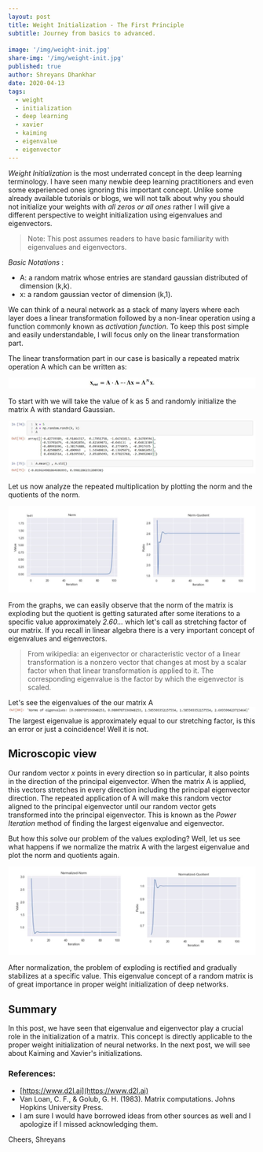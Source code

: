 ```yaml
---
layout: post
title: Weight Initialization - The First Principle
subtitle: Journey from basics to advanced.

image: '/img/weight-init.jpg'
share-img: '/img/weight-init.jpg'
published: true
author: Shreyans Dhankhar
date: 2020-04-13
tags:
  - weight
  - initialization
  - deep learning
  - xavier
  - kaiming
  - eigenvalue
  - eigenvector
---
```

 

*Weight Initialization* is the most underrated concept in the deep learning terminology. I have seen many newbie deep learning practitioners and even some experienced ones ignoring this important concept.
Unlike some already available tutorials or blogs, we will not talk about why you should not initialize your weights with *all zeros or all ones* rather I will give a different perspective to weight initialization using eigenvalues and eigenvectors.

> Note: This post assumes readers to have basic familiarity with eigenvalues and eigenvectors.

*Basic Notations* :
- A: a random matrix whose entries are standard gaussian distributed of dimension (k,k).
- x: a random gaussian vector of dimension (k,1).

We can think of a neural network as a stack of many layers where each layer does a linear transformation followed by a non-linear operation using a function commonly known as *activation function*. To keep this post simple and easily understandable, I will focus only on the linear transformation part.

The linear transformation part in our case is basically a repeated matrix operation A which can be written as:

![eqn](/img/pots1/eqn.JPG) 

To start with we will take the value of k as 5 and randomly initialize the matrix A with standard Gaussian. 

![Matrix Initialized](/img/pots1/mat1.JPG)

Let us now analyze the repeated multiplication by plotting the norm and the quotients of the norm.

![Matrix Initialized](/img/pots1/norm-quot.png)

From the graphs, we can easily observe that the norm of the matrix is exploding but the quotient is getting saturated after some iterations to a specific value approximately *2.60...* which let's call as stretching factor of our matrix. If you recall in linear algebra there is a very important concept of eigenvalues and eigenvectors. 

> From wikipedia: an eigenvector or characteristic vector of a linear transformation is a nonzero vector that changes at most by a scalar factor when that linear transformation is applied to it. The corresponding eigenvalue is the factor by which the eigenvector is scaled. 

Let's see the eigenvalues of the our matrix A 
![Eigenvalues](/img/pots1/eigval.JPG) 
The largest eigenvalue is approximately equal to our stretching factor, is this an error or just a coincidence! Well it is not.

## Microscopic view
Our random vector *x* points in every direction so in particular, it also points in the direction of the principal eigenvector. When the matrix A is applied, this vectors stretches in every direction including the principal eigenvector direction. The repeated application of A will make this random vector aligned to the principal eigenvector until our random vector gets transformed into the principal eigenvector. This is known as the *Power Iteration* method of finding the largest eigenvalue and eigenvector. 

But how this solve our problem of the values exploding? Well, let us see what happens if we normalize the matrix A with the largest eigenvalue and plot the norm and quotients again. 

![Normalized](/img/pots1/norm-quot1.png) 

After normalization, the problem of exploding is rectified and gradually stabilizes at a specific value. This eigenvalue concept of a random matrix is of great importance in proper weight initialization of deep networks.

## Summary 
In this post, we have seen that eigenvalue and eigenvector play a crucial role in the initialization of a matrix. This concept is directly applicable to the proper weight initialization of neural networks. In the next post, we will see about Kaiming and Xavier's initializations.

### References: 
- [https://www.d2l.ai](https://www.d2l.ai)
- Van Loan, C. F., & Golub, G. H. (1983). Matrix computations. Johns Hopkins University Press. 
- I am sure I would have borrowed ideas from other sources as well and I apologize if I missed acknowledging them.

Cheers, 
Shreyans 
